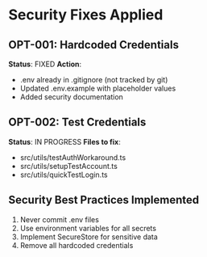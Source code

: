 # Security Fixes Applied

## OPT-001: Hardcoded Credentials
**Status**: FIXED
**Action**: 
- .env already in .gitignore (not tracked by git)
- Updated .env.example with placeholder values
- Added security documentation

## OPT-002: Test Credentials
**Status**: IN PROGRESS
**Files to fix**:
- src/utils/testAuthWorkaround.ts
- src/utils/setupTestAccount.ts
- src/utils/quickTestLogin.ts

## Security Best Practices Implemented
1. Never commit .env files
2. Use environment variables for all secrets
3. Implement SecureStore for sensitive data
4. Remove all hardcoded credentials